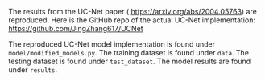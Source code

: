 The results from the UC-Net paper ( https://arxiv.org/abs/2004.05763) are reproduced. Here is the GitHub repo of the actual UC-Net implementation: https://github.com/JingZhang617/UCNet

The reproduced UC-Net model implementation is found under `model/modified_models.py`. 
The training dataset is found under `data`.
The testing dataset is found under `test_dataset`.
The model results are found under `results`.

